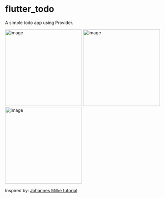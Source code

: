 # flutter_todo

A simple todo app using Provider.

<img width="250" alt="image" src="https://user-images.githubusercontent.com/11222413/156860630-a4cd901a-53b9-40b1-843b-c84ac765d9b2.png"> <img width="250" alt="image" src="https://user-images.githubusercontent.com/11222413/156860897-3e7b23c6-d18a-4cfd-8aaf-4aa68ca0e4d5.png"> <img width="250" alt="image" src="https://user-images.githubusercontent.com/11222413/156860938-a989db4f-16fa-46ee-a549-948c2e630a07.png">

Inspired by: [Johannes Milke tutorial](https://www.youtube.com/watch?v=kN9Yfd4fu04)
